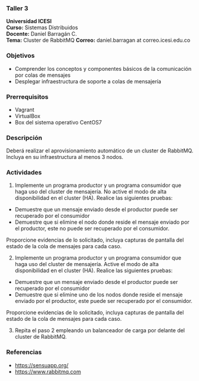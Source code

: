 ### Taller 3
**Universidad ICESI**  
**Curso:** Sistemas Distribuidos  
**Docente:** Daniel Barragán C.  
**Tema:** Cluster de RabbitMQ
**Correo:** daniel.barragan at correo.icesi.edu.co

### Objetivos
* Comprender los conceptos y componentes básicos de la comunicación por colas de mensajes
* Desplegar infraestructura de soporte a colas de mensajería

### Prerrequisitos
* Vagrant
* VirtualBox
* Box del sistema operativo CentOS7

### Descripción
Deberá realizar el aprovisionamiento automático de un cluster de RabbitMQ. Incluya en su infraestructura al menos 3 nodos.

### Actividades

1. Implemente un programa productor y un programa consumidor que haga uso del cluster de mensajería. No active el modo de alta disponibilidad en el cluster (HA). Realice las siguientes pruebas:

  * Demuestre que un mensaje enviado desde el productor puede ser recuperado por el consumidor
  * Demuestre que si elimine el nodo donde reside el mensaje enviado por el productor, este no puede ser recuperado por el consumidor.

  Proporcione evidencias de lo solicitado, incluya capturas de pantalla del estado de la cola de mensajes para cada caso.

2. Implemente un programa productor y un programa consumidor que haga uso del cluster de mensajería. Active el modo de alta disponibilidad en el cluster (HA). Realice las siguientes pruebas:  

  * Demuestre que un mensaje enviado desde el productor puede ser recuperado por el consumidor
  * Demuestre que si elimine uno de los nodos donde reside el mensaje enviado por el productor, este puede ser recuperado por el consumidor.

  Proporcione evidencias de lo solicitado, incluya capturas de pantalla del estado de la cola de mensajes para cada caso.

3. Repita el paso 2 empleando un balanceador de carga por delante del cluster de RabbitMQ.

### Referencias
* https://sensuapp.org/  
* https://www.rabbitmq.com
